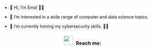 - 👋 Hi, I’m Ema! 👩‍💻
- 👀 I’m interested in a wide range of computer and data science topics.
- 🌱 I’m currently honing my cybersecurity skills. 🕵️‍♀️

  <h3 align="center" > <img src="https://media.giphy.com/media/iY8CRBdQXODJSCERIr/giphy.gif" width="30" height="30" style="margin-right: 10px;">Reach me: </h3>

<p align="center">
 <div align="center"  class="icons-social" style="margin-left: 10px;">
        <a style="margin-left: 10px;"  target="_blank" href="https://www.linkedin.com/in/ema-smolic/">
      </div>
</p>
